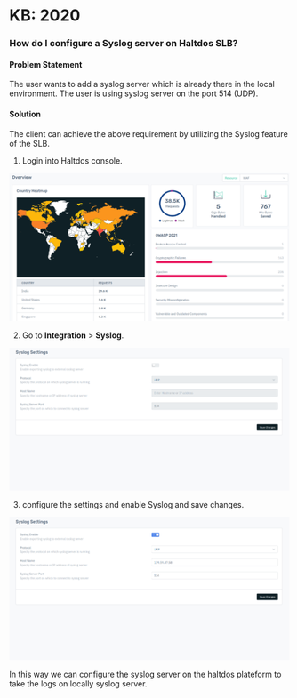 # KB: 2020

### **How do I configure a Syslog server on Haltdos SLB?**

#### **Problem Statement**

The user wants to add a syslog server which is already there in the local environment. The user is using syslog server on the port 514 (UDP).

#### **Solution**

The client can achieve the above requirement by utilizing the Syslog feature of the SLB.

1. Login into Haltdos console.

![](/img/adc/v8/kb/kb_2020_overview.png)

2. Go to **Integration** > **Syslog**.

![](/img/adc/v8/kb/kb_2020_syslog.png)

3. configure the settings and enable Syslog and save changes.

![](/img/adc/v8/kb/kb_2020_syslog_conf.png)

In this way we can configure the syslog server on the haltdos plateform to take the logs on locally syslog server.